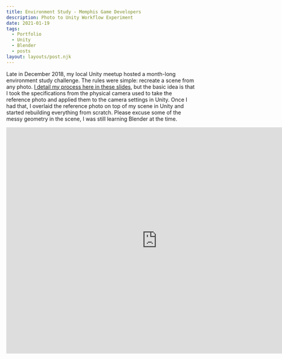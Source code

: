 ```yaml
---
title: Environment Study - Memphis Game Developers
description: Photo to Unity Workflow Experiment 
date: 2021-01-19
tags:
  - Portfolio
  - Unity
  - Blender
  - posts
layout: layouts/post.njk
---
```


<p>Late in December 2018, my local Unity meetup hosted a month-long environment study challenge. The rules were simple: recreate a scene from any photo. <a href="https://docs.google.com/presentation/d/1t72S2quB0F73HnqWhIXWOFzrJ5RDRX9qGtP3_yET5P8/edit?usp=sharing" target="blank">I detail my process here in these slides</a>, but the basic idea is that I took the specifications from the physical camera used to take the reference photo and applied them to the camera settings in Unity. Once I had that, I overlaid the reference photo on top of my scene in Unity and started rebuilding everything from scratch. Please excuse some of the messy geometry in the scene, I was still learning Blender at the time.</p>

<div class="container">
<p style="text-align: center"><iframe width="800" height="600" src="https://docs.google.com/presentation/d/1t72S2quB0F73HnqWhIXWOFzrJ5RDRX9qGtP3_yET5P8/edit?usp=sharing" frameborder="0" allow="accelerometer; autoplay; clipboard-write; encrypted-media; gyroscope; picture-in-picture" allowfullscreen class="video"></iframe></p></div>